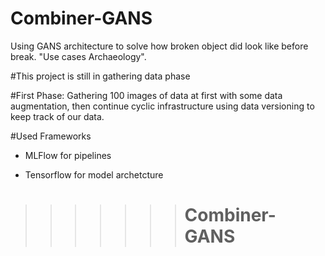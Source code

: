 # Combiner-GANS
Using GANS architecture to solve how broken object did look like before break. "Use cases Archaeology".

#This project is still in gathering data phase 

#First Phase:
Gathering 100 images of data at first with some data augmentation, then continue cyclic infrastructure using data versioning to keep track of our data.

#Used Frameworks
- MLFlow for pipelines

- Tensorflow for model archetcture

>>>>>>> # Combiner-GANS
